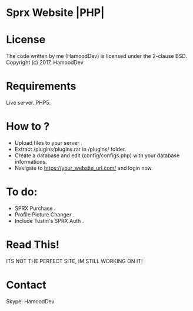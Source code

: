 # Sprx Website |PHP|

# License
The code written by me (HamoodDev) is licensed under the 2-clause BSD. Copyright (c) 2017, HamoodDev

# Requirements
Live server.
PHP5.

# How to ?
- Upload files to your server .
- Extract /plugins/plugins.rar in /plugins/ folder.
- Create a database and edit (config/configs.php) with your database informations.
- Navigate to https://your_website_url.com/ and login now.

# To do:
- SPRX Purchase .
- Profile Picture Changer .
- Include Tustin's SPRX Auth .

# Read This!
ITS NOT THE PERFECT SITE, IM STILL WORKING ON IT!

# Contact
Skype: HamoodDev
